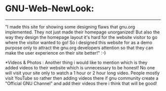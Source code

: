 # GNU-Web-NewLook:
-----------------

"I made this site for showing some designing flaws that gnu.org implemented. They not just made their homepage unorganized! But also the way they design the homepage layout it's hard for the website visitor to go where the visitor wanted to go! So i designed this website for as a demo purpose only to attract the gnu.org developers attention so that they can make the user experience on their site better!" :-)

*Videos & Photos : Another thing i would like to mention which is they added videos to their website which is unnecessary to be honest! No one will visit your site only to watch a 1 hour or 2 hour long video. People mostly visit YouTube so rather then adding videos there if gnu community create a "Official GNU Channel" and add their videos there i think that will be good!


